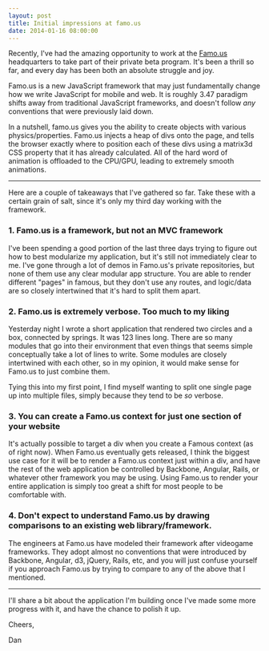 ```yaml
---
layout: post
title: Initial impressions at famo.us
date: 2014-01-16 08:00:00
---
```


Recently, I've had the amazing opportunity to work at the [Famo.us](http://famo.us/) headquarters to take part of their private beta program. It's been a thrill so far, and every day has been both an absolute struggle and joy.

Famo.us is a new JavaScript framework that may just fundamentally change how we write JavaScript for mobile and web. It is roughly 3.47 paradigm shifts away from traditional JavaScript frameworks, and doesn't follow *any* conventions that were previously laid down.

In a nutshell, famo.us gives you the ability to create objects with various physics/properties. Famo.us injects a heap of divs onto the page, and tells the browser exactly where to position each of these divs using a matrix3d CSS property that it has already calculated. All of the hard word of animation is offloaded to the CPU/GPU, leading to extremely smooth animations.

---

Here are a couple of takeaways that I've gathered so far. Take these with a certain grain of salt, since it's only my third day working with the framework.

### 1. Famo.us is a framework, but not an MVC framework

I've been spending a good portion of the last three days trying to figure out how to best modularize my application, but it's still not immediately clear to me. I've gone through a lot of demos in Famo.us's private repositories, but none of them use any clear modular app structure. You are able to render different "pages" in famous, but they don't use any routes, and logic/data are so closely intertwined that it's hard to split them apart.

### 2. Famo.us is extremely verbose. Too much to my liking

Yesterday night I wrote a short application that rendered two circles and a box, connected by springs. It was 123 lines long. There are so many modules that go into their environment that even things that seems simple conceptually take a lot of lines to write. Some modules are closely intertwined with each other, so in my opinion, it would make sense for Famo.us to just combine them.

Tying this into my first point, I find myself wanting to split one single page up into multiple files, simply because they tend to be *so* verbose.

### 3. You can create a Famo.us context for just one section of your website

It's actually possible to target a div when you create a Famous context (as of right now). When Famo.us eventually gets released, I think the biggest use case for it will be to render a Famo.us context just within a div, and have the rest of the web application be controlled by Backbone, Angular, Rails, or whatever other framework you may be using. Using Famo.us to render your entire application is simply too great a shift for most people to be comfortable with.

### 4. Don't expect to understand Famo.us by drawing comparisons to an existing web library/framework.

The engineers at Famo.us have modeled their framework after videogame frameworks. They adopt almost no conventions that were introduced by Backbone, Angular, d3, jQuery, Rails, etc, and you will just confuse yourself if you approach Famo.us by trying to compare to any of the above that I mentioned.

---

I'll share a bit about the application I'm building once I've made some more progress with it, and have the chance to polish it up.

Cheers,

Dan